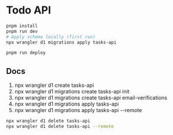 # Todo API

```bash
pnpm install
pnpm run dev
# Apply schema locally (first run)
npx wrangler d1 migrations apply tasks-api
```

```bash
pnpm run deploy
```

## Docs

1. npx wrangler d1 create tasks-api
2. npx wrangler d1 migrations create tasks-api init
3. npx wrangler d1 migrations create tasks-api email-verifications
4. npx wrangler d1 migrations apply tasks-api
5. npx wrangler d1 migrations apply tasks-api --remote

```bash
npx wrangler d1 delete tasks-api
npx wrangler d1 delete tasks-api --remote
```
